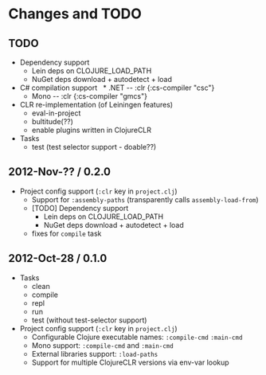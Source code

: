 # Changes and TODO


## TODO

* Dependency support
  * Lein deps on CLOJURE_LOAD_PATH
  * NuGet deps download + autodetect + load
* C# compilation support
  * .NET -- :clr {:cs-compiler "csc"}
  * Mono -- :clr {:cs-compiler "gmcs"}
* CLR re-implementation (of Leiningen features)
  * eval-in-project
  * bultitude(??)
  * enable plugins written in ClojureCLR
* Tasks
  * test (test selector support - doable??)


## 2012-Nov-?? / 0.2.0

* Project config support (`:clr` key in `project.clj`)
  * Support for `:assembly-paths` (transparently calls `assembly-load-from`)
  * [TODO] Dependency support
    * Lein deps on CLOJURE_LOAD_PATH
    * NuGet deps download + autodetect + load
  * fixes for `compile` task


## 2012-Oct-28 / 0.1.0

* Tasks
  * clean
  * compile
  * repl
  * run
  * test (without test-selector support)
* Project config support (`:clr` key in `project.clj`)
  * Configurable Clojure executable names: `:compile-cmd` `:main-cmd`
  * Mono support: `:compile-cmd` and `:main-cmd`
  * External libraries support: `:load-paths`
  * Support for multiple ClojureCLR versions via env-var lookup
